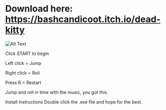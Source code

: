 # Download here: https://bashcandicoot.itch.io/dead-kitty

![Alt Text](https://i.imgur.com/ITGbk5h.gif)

Click START to begin

Left click = Jump

Right click = Roll

Press R = Restart

Jump and roll in time with the music, you got this.

Install instructions
Double click the .exe file and hope for the best.
